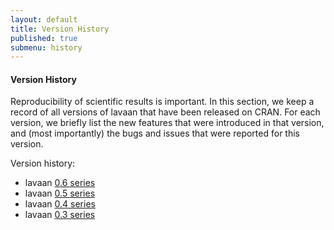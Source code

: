 ```yaml
---
layout: default
title: Version History
published: true
submenu: history
---
```


#### Version History ####
Reproducibility of scientific results is important. In this section, we 
keep a record of all versions of lavaan that have been released
on CRAN. For each version, we briefly list the new features that were
introduced in that version, and (most importantly) the bugs and issues
that were reported for this version.

Version history:

- lavaan [0.6 series](/history/dot6.html)
- lavaan [0.5 series](/history/dot5.html)
- lavaan [0.4 series](/history/dot4.html)
- lavaan [0.3 series](/history/dot3.html)

